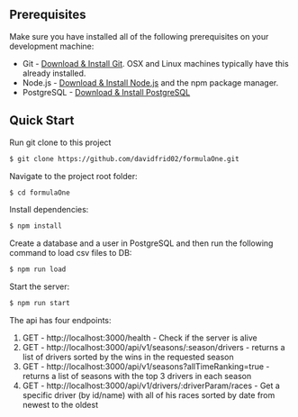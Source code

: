 
## Prerequisites
Make sure you have installed all of the following prerequisites on your development machine:
* Git - [Download & Install Git](https://git-scm.com/downloads). OSX and Linux machines typically have this already installed.
* Node.js - [Download & Install Node.js](https://nodejs.org/en/download/) and the npm package manager.
* PostgreSQL - [Download & Install PostgreSQL](https://www.postgresql.org/download/)

## Quick Start

 Run git clone to this project

```bash
$ git clone https://github.com/davidfrid02/formulaOne.git
```

  Navigate to the project root folder:

```bash
$ cd formulaOne
```

  Install dependencies:

```bash
$ npm install
```

  Create a database and a user in PostgreSQL and then run the following command to load csv files to DB:

```bash
$ npm run load
```

   Start the server:

```bash
$ npm run start
```

  The api has four endpoints: 
  1)	GET - http://localhost:3000/health - Check if the server is alive
  2)	GET - http://localhost:3000/api/v1/seasons/:season/drivers - returns a list of drivers sorted by the wins in the requested season
  3)	GET - http://localhost:3000/api/v1/seasons?allTimeRanking=true - returns a list of seasons with the top 3 drivers in each season
  4)	GET - http://localhost:3000/api/v1/drivers/:driverParam/races - Get a specific driver (by id/name) with all of his races sorted by date from newest to the oldest
